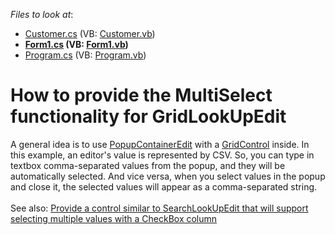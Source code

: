 <!-- default file list -->
*Files to look at*:

* [Customer.cs](./CS/Customer.cs) (VB: [Customer.vb](./VB/Customer.vb))
* **[Form1.cs](./CS/Form1.cs) (VB: [Form1.vb](./VB/Form1.vb))**
* [Program.cs](./CS/Program.cs) (VB: [Program.vb](./VB/Program.vb))
<!-- default file list end -->
# How to provide the MultiSelect functionality for GridLookUpEdit


A general idea is to use <a href="https://documentation.devexpress.com/#WindowsForms/clsDevExpressXtraEditorsPopupContainerEdittopic">PopupContainerEdit</a> with a <a href="https://documentation.devexpress.com/#WindowsForms/clsDevExpressXtraGridGridControltopic">GridControl</a> inside. In this example, an editor's value is represented by CSV. So, you can type in textbox comma-separated values from the popup, and they will be automatically selected. And vice versa, when you select values in the popup and close it, the selected values will appear as a comma-separated string.<br /><br />See also: <a href="https://www.devexpress.com/Support/Center/p/T188764">Provide a control similar to SearchLookUpEdit that will support selecting multiple values with a CheckBox column</a>

<br/>


